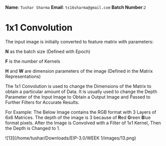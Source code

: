 **Name**: `Tushar Sharma`                             **Email**: `ts16sharma@gmail.com`                        **Batch Number**:`2`

# 1x1 Convolution

The input image is initially converted to feature matrix with parameters:

**N** as the batch size (Defined with Epoch)

**F** is the number of Kernels

**H** and **W** are dimension parameters of the image (Defined in the Matrix Representations)

The 1x1 Convolution is used to change the Dimensions of the Matrix to obtain a particular amount of Data. It is usually used to change the Depth Parameter of the Input Image to Obtain a Output Image and Passed to Further Filters for Accurate Results.

For Example: The Below Image contains the RGB format with 3 Layers of 6x6 Matrices. The depth of the image is 3 because of **R**ed **G**reen **B**lue format pixels. After the Image is Convolved with a Filter of 1x1 Kernel, Then the Depth is Changed to 1.

 ![13](/home/tushar/Downloads/EIP-3.0/WEEK 1/images/13.png)